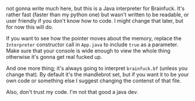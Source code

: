 not gonna write much here, but this is a Java interpreter for Brainfuck. It's rather fast (faster than my python one) but wasn't written to be readable, or user friendly if you don't know how to code. I might change that later, but for now this will do.

If you want to see how the pointer moves about the memory, replace the `Interpreter` constructor call in `App.java` to include `true` as a parameter. Make sure that your console is wide enough to view the whole thing otherwise it's gonna get real fucked up.

And one more thing; it's always going to interpret `brainfuck.bf` (unless you change that). By default it's the mandlebrot set, but if you want it to be your own code or something else I suggest changing the contenst of that file.

Also, don't trust my code. I'm not that good a java dev.